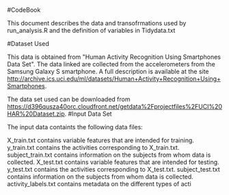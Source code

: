 #CodeBook

This document describes the data and transofrmations used by run_analysis.R and the definition of variables in Tidydata.txt

#Dataset Used

This data is obtained from "Human Activity Recognition Using Smartphones Data Set". The data linked are collected from the accelerometers from the Samsung Galaxy S smartphone. A full description is available at the site http://archive.ics.uci.edu/ml/datasets/Human+Activity+Recognition+Using+Smartphones.

The data set used can be downloaded from https://d396qusza40orc.cloudfront.net/getdata%2Fprojectfiles%2FUCI%20HAR%20Dataset.zip.
#Input Data Set

The input data containts the following data files:

   X_train.txt contains variable features that are intended for training.
    y_train.txt contains the activities corresponding to X_train.txt.
    subject_train.txt contains information on the subjects from whom data is collected.
    X_test.txt contains variable features that are intended for testing.
    y_test.txt contains the activities corresponding to X_test.txt.
    subject_test.txt contains information on the subjects from whom data is collected.
    activity_labels.txt contains metadata on the different types of acti
